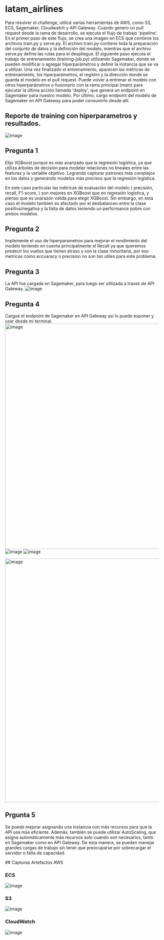 # latam_airlines
Para resolver el challenge, utilicé varias herramientas de AWS, como S3, ECS, Sagemaker, Cloudwatch y API Gateway. Cuando genero un pull request desde la rama de desarrollo, se ejecuta el flujo de trabajo 'pipeline'. En el primer paso de este flujo, se crea una imagen en ECS que contiene los archivos train.py y serve.py. El archivo train.py contiene toda la preparación del conjunto de datos y la definición del modelo, mientras que el archivo serve.py define las rutas para el despliegue. El siguiente paso ejecuta el trabajo de entrenamiento (training-job.py) utilizando Sagemaker, donde se pueden modificar o agregar hiperparámetros y definir la instancia que se va a utilizar. Una vez finalizado el entrenamiento, aparecen las métricas de entrenamiento, los hiperparámetros, el registro y la dirección donde se guarda el modelo en el pull request. Puede volver a entrenar el modelo con otros hiperparámetros o fusionarlo con la rama principal (main) para ejecutar la última acción llamada 'deploy', que genera un endpoint en Sagemaker para nuestro modelo. Por último, cargo endpoint del modelo de Sagemaker en API Gateway para poder consumirlo desde allí.

## Reporte de training con hiperparametros y resultados.
![image](https://user-images.githubusercontent.com/52375173/226212298-f3bdca74-cf49-4563-bd48-d7d484144fb3.png)


## Pregunta 1
Elijo XGBoost porque es más avanzado que la regresión logística, ya que utiliza árboles de decisión para modelar relaciones no lineales entre las features y la variable objetivo. Logrando capturar patrones más complejos en los datos y  generando modelos más precisos que la regresión logística.

En este caso particular las métricas de evaluación del modelo ( precisión, recall, F1-score, ) son mejores en XGBoost que en regresión logística, y pienso que es unarazón válida para elegir XGBoost. Sin embargo, en esta caso el modelo tambien es afectado por el desbalanceo entre la clase positiva/negativa y la falta de datos teniendo un performance pobre con ambos modelos. 

## Pregunta 2
Implemente el uso de hiperparametros para mejorar el rendimiento del modelo teniendo en cuenta principalmente el Recall ya que queremos predecir los vuelos que tienen atraso y son la clase minoritaria, por eso metricas como accuaracy o precision no son tan utiles para este problema.

## Pregunta 3
La API fue cargada en Sagemaker, para luego ser utilizada a traves de API Gateway.
![image](https://user-images.githubusercontent.com/52375173/226212043-fe3e4825-c9a4-4603-8471-7f19f61f1521.png)

## Pregunta 4
Cargue el endpoint de Sagemaker en API Gateway asi lo puedo exponer y usar desde mi terminal.
<img width="737" alt="image" src="https://user-images.githubusercontent.com/52375173/226502983-d8f7f980-35f6-4dd8-ae13-ad0161d2678b.png">
![image](https://user-images.githubusercontent.com/52375173/226502893-4352b7bc-f15e-450d-b05d-95d9fd4801bc.png)
![image](https://user-images.githubusercontent.com/52375173/226502910-e665748d-5451-440a-9530-b4ed2e5e6584.png)


<img width="797" alt="image" src="https://user-images.githubusercontent.com/52375173/226501791-59b18ba6-a76e-40b4-8887-1d638a34a178.png">

## Prgunta 5
Se puede mejorar asignando una instancia con más recursos para que la API sea más eficiente. Además, también se puede utilizar AutoScaling, que asigna automáticamente más recursos solo cuando son necesarios, tanto en Sagemaker como en API Gateway. De esta manera, se pueden manejar grandes cargas de trabajo sin tener que preocuparse por sobrecargar el servidor o  falta de capacidad.

## Capturas Artefactos AWS

### ECS
![image](https://user-images.githubusercontent.com/52375173/226212145-28c11084-9c9f-45b1-b0a3-93fd2490eede.png)
### S3 
![image](https://user-images.githubusercontent.com/52375173/226212216-08ccb872-bf99-4970-aec7-5df81d78c041.png)
### CloudWatch
![image](https://user-images.githubusercontent.com/52375173/226212350-9ee20337-2a62-49a5-9918-0e351f39cea6.png)
